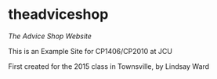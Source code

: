 # theadviceshop
*The Advice Shop Website*

This is an Example Site for CP1406/CP2010 at JCU

First created for the 2015 class in Townsville, by Lindsay Ward
